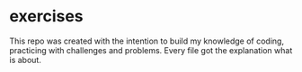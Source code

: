 # exercises

This repo was created with the intention to build my knowledge of coding, practicing with challenges and problems. Every file got the explanation what is about. 
